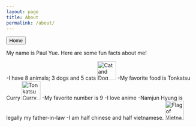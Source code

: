 ```yaml
---
layout: page
title: About
permalink: /about/
---
```


<a href="index.md">
<button> Home </button>
</a>

My name is Paul Yue.
Here are some fun facts about me!


-I have 8 animals; 3 dogs and 5 cats
<img src="Cat and dog (4984798619).jpg" alt="Cat and Dog" width="50" height="50">
-My favorite food is Tonkatsu Curry
<img src="Pork cutlet curry rice of Katsuya.jpg" alt="Tonkatsu Curry" width="50" height="50">
-My favorite number is 9
-I love anime
-Namjun Hyung is legally my father-in-law
-I am half chinese and half vietnamese.
<img src="Screenshot 2024-12-12 12.14.22 PM.png" alt="Flag of Vietnam and China combined" width="50" height= "50">



